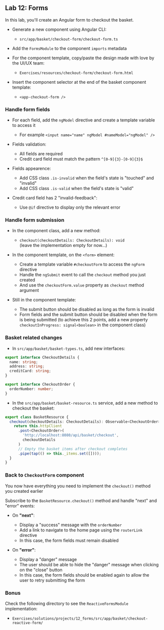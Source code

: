 ## Lab 12: Forms

In this lab, you'll create an Angular form to checkout the basket.

- Generate a new component using Angular CLI:
  - `src/app/basket/checkout-form/checkout-form.ts`

- Add the `FormsModule` to the component `imports` metadata

- For the component template, copy/paste the design made with love by the UI/UX team:
  - `Exercises/resources/checkout-form/checkout-form.html`

- Insert the component selector at the end of the basket component template:
  - `<app-checkout-form />`

<div class="pb"></div>

### Handle form fields

- For each field, add the `ngModel` directive and create a template variable to access it

  - For example `<input name="name" ngModel #nameModel="ngModel" />`

- Fields validation:

  - All fields are required
  - Credit card field must match the pattern `^[0-9]{3}-[0-9]{3}$`

- Fields appearence:

  - Add CSS class `.is-invalid` when the field's state is "touched" and "invalid"
  - Add CSS class `.is-valid` when the field's state is "valid"

- Credit card field has 2 "invalid-feedback":
  - Use `@if` directive to display only the relevant error

### Handle form submission

- In the component class, add a new method:
  - `checkout(checkoutDetails: CheckoutDetails): void`<br />
  (leave the implementation empty for now...)

- In the component template, on the `<form>` element:
  - Create a template variable `#checkoutForm` to access the `ngForm` directive
  - Handle the `ngSubmit` event to call the `checkout` method you just created
  - And use the `checkoutForm.value` property as `checkout` method argument

- Still in the component template:
  - The submit button should be disabled as long as the form is invalid
  - Form fields and the submit button should be disabled when the form is being submitted
    (to achieve this 2 points, add a new property `checkoutInProgress: signal<boolean>` in the component class)

<div class="pb"></div>

### Basket related changes

- In `src/app/basket/basket-types.ts`, add new interfaces:

```ts
export interface CheckoutDetails {
  name: string;
  address: string;
  creditCard: string;
}

export interface CheckoutOrder {
  orderNumber: number;
}
```

- In the `src/app/basket/basket-resource.ts` service, add a new method to checkout the basket:

```ts
export class BasketResource {
  checkout(checkoutDetails: CheckoutDetails): Observable<CheckoutOrder> {
    return this.httpClient
      .post<CheckoutOrder>(
        'http://localhost:8080/api/basket/checkout',
        checkoutDetails
      )
      // Empty the basket items after checkout completes
      .pipe(tap(() => this._items.set([])));
  }
}
```

### Back to `CheckoutForm` component

You now have everything you need to implement the `checkout()` method you created earlier

Subscribe to the `BasketResource.checkout()` method and handle "next" and "error" events:

  - On **"next"**:
    - Display a "success" message with the `orderNumber`
    - Add a link to navigate to the home page using the `routerLink` directive
    - In this case, the form fields must remain disabled

  - On **"error"**:
    - Display a "danger" message
    - The user should be able to hide the "danger" message when clicking on the "close" button
    - In this case, the form fields should be enabled again to allow the user to retry submitting the form

<div class="pb"></div>

### Bonus

Check the following directory to see the `ReactiveFormsModule` implementation:

- `Exercises/solutions/projects/12_forms/src/app/basket/checkout-reactive-form/`

<div class="pb"></div>
